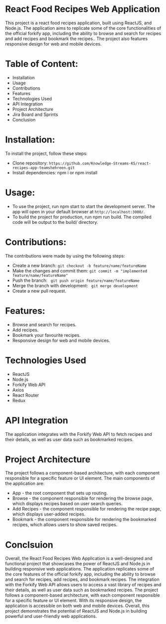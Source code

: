# React Food Recipes Web Application

This project is a react food recipes application, built using ReactJS, and Node.js. The application aims to replicate some of the core functionalities of the official forkify app, including the ability to browse and search for recipes and add recipes and bookmark the recipes.. The project also features responsive design for web and mobile devices.

# Table of Content:

- Installation
- Usage
- Contributions
- Features
- Technologies Used
- API Integration
- Project Architecture
- Jira Board and Sprints
- Conclusion

# Installation:

To install the project, follow these steps:

- Clone repository: `https://github.com/Knowledge-Streams-KS/react-recipes-app-teamshehreen.git`
- Install dependencies: npm i or npm install

# Usage:

- To use the project, run npm start to start the development server. The app will open in your default browser at `http://localhost:3000/`.
- To build the project for production, run npm run build. The compiled code will be output to the build/ directory.

# Contributions:

The contributions were made by using the following steps:

- Create a new branch: `git checkout -b feature/name/featureName`
- Make the changes and commit them: `git commit -m "implemented feature/name/featureName"`
- Push the branch: ` git push origin feature/name/featureName`
- Merge the branch with development: ` git merge development`
- Create a new pull request.

# Features:

- Browse and search for recipes.
- Add recipes.
- Bookmark your favourite recipes.
- Responsive design for web and mobile devices.

# Technologies Used

- ReactJS
- Node.js
- Forkify Web API
- Axios
- React Router
- Redux

# API Integration

The application integrates with the Forkify Web API to fetch recipes and their details, as well as user data such as bookmarked recipes.

# Project Architecture

The project follows a component-based architecture, with each component responsible for a specific feature or UI element. The main components of the application are:

- App - the root component that sets up routing.
- Browse - the component responsible for rendering the browse page, which displays recipes based on user search queries.
- Add Recipes - the component responsible for rendering the recipe page, which displays user-added recipes.
- Bookmark - the component responsible for rendering the bookmarked recipes, which allows users to show saved recipes.

# Conclsuion

Overall, the React Food Recipes Web Application is a well-designed and functional project that showcases the power of ReactJS and Node.js in building responsive web applications. The application replicates some of the core features of the official forkify app, including the ability to browse and search for recipes, add recipes, and bookmark recipes. The integration with the Forkify Web API allows users to access a vast library of recipes and their details, as well as user data such as bookmarked recipes. The project follows a component-based architecture, with each component responsible for a specific feature or UI element. With its responsive design, the application is accessible on both web and mobile devices. Overall, this project demonstrates the potential of ReactJS and Node.js in building powerful and user-friendly web applications.
